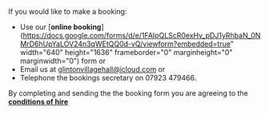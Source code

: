 


If you would like to make a booking:

- Use our [**online booking**](https://docs.google.com/forms/d/e/1FAIpQLScR0exHv_pDJ1yRhbaN_0NMrD6hUpYaLOV24n3qWEtQQ0d-vQ/viewform?embedded=true" width="640" height="1636" frameborder="0" marginheight="0" marginwidth="0") form or 
- Email us at [glintonvillagehall@icloud.com](mailto:glintonvillagehall@icloud.com?subject=Booking%20enquiry) or
- Telephone the bookings secretary on 07923 479466.

    
By completing and sending the the booking form you are agreeing to the [**conditions of hire**](/conditions)










    


    

